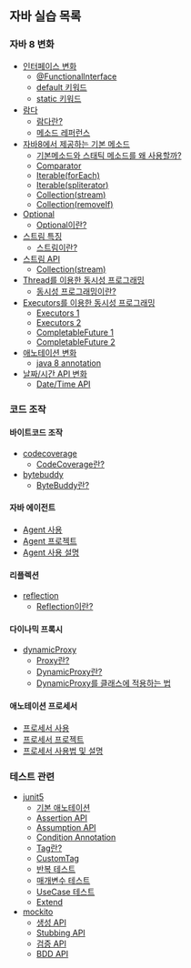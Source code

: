 ## 자바 실습 목록

### 자바 8 변화
- <a href="https://github.com/KKTRKKT/java8to11/tree/master/src/main/java/me/kktrkkt/java8to11/intrefaceAlternation">인터페이스 변화</a>
  - <a href="https://kktrkkt.github.io/java/2023/01/21/%ED%95%A8%EC%88%98%ED%98%95-%EC%9D%B8%ED%84%B0%ED%8E%98%EC%9D%B4%EC%8A%A4/">@FunctionalInterface</a>
  - <a href="https://kktrkkt.github.io/java/2023/01/24/%EC%9D%B8%ED%84%B0%ED%8E%98%EC%9D%B4%EC%8A%A4-%EA%B8%B0%EB%B3%B8%EB%A9%94%EC%86%8C%EB%93%9C/">default 키워드</a>
  - <a href="https://kktrkkt.github.io/java/2023/01/24/%EC%9D%B8%ED%84%B0%ED%8E%98%EC%9D%B4%EC%8A%A4-%EC%8A%A4%ED%83%9C%ED%8B%B1%EB%A9%94%EC%86%8C%EB%93%9C/">static 키워드</a>
- <a href="https://github.com/KKTRKKT/java8to11/tree/master/src/main/java/me/kktrkkt/java8to11/lambda">람다</a>
  - <a href="https://kktrkkt.github.io/java/2023/01/21/%EB%9E%8C%EB%8B%A4-%ED%91%9C%ED%98%84%EC%8B%9D/">람다란?</a>
  - <a href="https://kktrkkt.github.io/java/2023/01/21/%EB%A9%94%EC%86%8C%EB%93%9C-%EB%A0%88%ED%8D%BC%EB%9F%B0%EC%8A%A4/">메소드 레퍼런스</a>
- <a href="https://github.com/KKTRKKT/java8to11/tree/master/src/main/java/me/kktrkkt/java8to11/api/defaultMethod">자바8에서 제공하는 기본 메소드</a>
  - <a href="https://kktrkkt.github.io/java/2023/01/25/%EA%B8%B0%EB%B3%B8%EB%A9%94%EC%86%8C%EB%93%9C%EC%99%80-%EC%8A%A4%ED%83%9C%ED%8B%B1%EB%A9%94%EC%86%8C%EB%93%9C-%EC%82%AC%EC%9A%A9%EC%9D%B4%EC%9C%A0/">기본메소드와 스태틱 메소드를 왜 사용할까?</a>
  - <a href="https://kktrkkt.github.io/java/2023/01/25/Comparator/">Comparator</a>
  - <a href="https://kktrkkt.github.io/java/2023/01/25/forEach-%EC%82%AC%EC%9A%A9%EB%B2%95/">Iterable(forEach)</a>
  - <a href="https://kktrkkt.github.io/java/2023/01/25/spliterator-%EC%82%AC%EC%9A%A9%EB%B2%95/">Iterable(spliterator)</a>
  - <a href="https://kktrkkt.github.io/java/2023/01/25/stream-%EC%82%AC%EC%9A%A9%EB%B2%95/">Collection(stream)</a>
  - <a href="https://kktrkkt.github.io/java/2023/01/25/removeIf-%EC%82%AC%EC%9A%A9%EB%B2%95/">Collection(removeIf)</a>
- <a href="https://github.com/KKTRKKT/java8to11/tree/master/src/main/java/me/kktrkkt/java8to11/optional">Optional</a>
  - <a href="https://kktrkkt.github.io/java/2023/01/26/Optional/">Optional이란?</a>
- <a href="https://github.com/KKTRKKT/java8to11/tree/master/src/main/java/me/kktrkkt/java8to11/stream">스트림 특징</a>
  - <a href="https://kktrkkt.github.io/java/2023/01/25/Stream%EC%9D%B4%EB%9E%80/">스트림이란?</a>
- <a href="https://github.com/KKTRKKT/java8to11/tree/master/src/main/java/me/kktrkkt/java8to11/streamApi">스트림 API</a>
    - <a href="https://kktrkkt.github.io/java/2023/01/25/stream-%EC%82%AC%EC%9A%A9%EB%B2%95/">Collection(stream)</a>
- <a href="https://github.com/KKTRKKT/java8to11/tree/master/src/main/java/me/kktrkkt/java8to11/concurrent">Thread를 이용한 동시성 프로그래밍</a>
  - <a href="https://kktrkkt.github.io/java/2023/01/30/Concurrent-%ED%94%84%EB%A1%9C%EA%B7%B8%EB%9E%98%EB%B0%8D/">동시성 프로그래밍이란?</a>
- <a href="https://github.com/KKTRKKT/java8to11/tree/master/src/main/java/me/kktrkkt/java8to11/executors">Executors를 이용한 동시성 프로그래밍</a>
  - <a href="https://kktrkkt.github.io/java/2023/02/02/Executors-1/">Executors 1</a>
  - <a href="https://kktrkkt.github.io/java/2023/02/03/Executors-2/">Executors 2</a>
  - <a href="https://kktrkkt.github.io/java/2023/02/04/CompletableFuture-1/">CompletableFuture 1</a>
  - <a href="https://kktrkkt.github.io/java/2023/02/04/CompletableFuture-2/">CompletableFuture 2</a>
- <a href="https://github.com/KKTRKKT/java8to11/tree/master/src/main/java/me/kktrkkt/java8to11/annotaion">애노테이션 변화</a>
  - <a href="https://kktrkkt.github.io/java/2023/02/11/java-8-annotaion/">java 8 annotation</a>
- <a href="https://github.com/KKTRKKT/java8to11/tree/master/src/main/java/me/kktrkkt/java8to11/datetime">날짜/시간 API 변화</a>
  - <a href="https://kktrkkt.github.io/java/2023/01/30/Date-Time-API/">Date/Time API</a>

### 코드 조작

#### 바이트코드 조작
- <a href="https://github.com/KKTRKKT/java8to11/tree/master/src/main/java/me/kktrkkt/java8to11/codecoverage">codecoverage</a>
  - <a href="https://kktrkkt.github.io/java/2023/02/13/Code-Coverage/">CodeCoverage란?</a>
- <a href="https://github.com/KKTRKKT/java8to11/tree/master/src/main/java/me/kktrkkt/java8to11/bytebuddy">bytebuddy</a>
    - <a href="https://kktrkkt.github.io/java/2023/02/15/bytebuddy/">ByteBuddy란?</a>

#### 자바 에이전트
- <a href="https://github.com/KKTRKKT/java8to11/blob/master/src/main/java/me/kktrkkt/java8to11/bytebuddy/AgentMasulsa.java">Agent 사용</a>
- <a href="https://github.com/KKTRKKT/MasulsaAgent">Agent 프로젝트</a>
- <a href="https://kktrkkt.github.io/java/2023/02/18/JavaAgent/">Agent 사용 설명</a>

#### 리플렉션
- <a href="https://github.com/KKTRKKT/java8to11/tree/master/src/main/java/me/kktrkkt/java8to11/reflection">reflection</a>
  - <a href="https://kktrkkt.github.io/java/2023/02/21/Reflection/">Reflection이란?</a>

#### 다이나믹 프록시
- <a href="https://github.com/KKTRKKT/java8to11/tree/master/src/main/java/me/kktrkkt/java8to11/dynamicProxy">dynamicProxy</a>
  - <a href="https://kktrkkt.github.io/%EB%94%94%EC%9E%90%EC%9D%B8%20%ED%8C%A8%ED%84%B4/2023/02/23/Proxy-%ED%8C%A8%ED%84%B4/">Proxy란?</a>
  - <a href="https://kktrkkt.github.io/java/2023/02/23/Dynamic-Proxy/">DynamicProxy란?</a>
  - <a href="https://kktrkkt.github.io/%EB%94%94%EC%9E%90%EC%9D%B8%20%ED%8C%A8%ED%84%B4/2023/02/24/%ED%81%B4%EB%9E%98%EC%8A%A4-%ED%94%84%EB%A1%9D%EC%8B%9C/">DynamicProxy를 클래스에 적용하는 법</a>

#### 애노테이션 프로세서
- <a href="https://github.com/KKTRKKT/java8to11/tree/master/src/main/java/me/kktrkkt/java8to11/processor">프로세서 사용</a>
- <a href="https://github.com/KKTRKKT/magic-moja">프로세서 프로젝트</a>
- <a href="https://kktrkkt.github.io/java/2023/03/01/Annotaion-Processor/">프로세서 사용법 및 설명</a>

### 테스트 관련

- <a href="https://github.com/KKTRKKT/java8to11/tree/master/src/test/java/me/kktrkkt/java8to11/junit5">junit5</a>
  - <a href="https://kktrkkt.github.io/junit5/2023/03/05/JUnit5-%EA%B8%B0%EB%B3%B8-%EC%95%A0%EB%85%B8%ED%85%8C%EC%9D%B4%EC%85%98/">기본 애노테이션</a>
  - <a href="https://kktrkkt.github.io/junit5/2023/03/06/JUnit5-Assertion-API/">Assertion API</a>
  - <a href="https://kktrkkt.github.io/junit5/2023/03/06/JUnit5-Assumption-API/">Assumption API</a>
  - <a href="https://kktrkkt.github.io/junit5/2023/03/07/JUnit5-Condition-Annotaion/">Condition Annotation</a>
  - <a href="https://kktrkkt.github.io/junit5/2023/03/08/JUnit5-Tag/">Tag란?</a>
  - <a href="https://kktrkkt.github.io/junit5/2023/03/08/JUnit5-CustomTag/">CustomTag</a>
  - <a href="https://kktrkkt.github.io/junit5/2023/03/09/JUnit5-RepeatedTest/">반복 테스트</a>
  - <a href="https://kktrkkt.github.io/junit5/2023/03/09/JUnit5-Params-API/">매개변수 테스트</a>
  - <a href="https://kktrkkt.github.io/junit5/2023/03/10/JUnit5-UseCase/">UseCase 테스트</a>
  - <a href="https://kktrkkt.github.io/junit5/2023/03/11/JUnit5-Extend/">Extend</a>
- <a href="https://github.com/KKTRKKT/java8to11/tree/master/src/test/java/me/kktrkkt/java8to11/mockito">mockito</a>
    - <a href="https://kktrkkt.github.io/junit5/2023/03/12/Junit5-Mockito-%EC%83%9D%EC%84%B1(1)/">생성 API</a>
    - <a href="https://kktrkkt.github.io/junit5/2023/03/13/Junit5-Mockito-Stubbing(2)/">Stubbing API</a>
    - <a href="https://kktrkkt.github.io/junit5/2023/03/13/Junit5-Mockito-%EA%B2%80%EC%A6%9D(3)/">검증 API</a>
    - <a href="https://kktrkkt.github.io/junit5/2023/03/14/Junit5-Mockito-BDD-API(4)/">BDD API</a>



